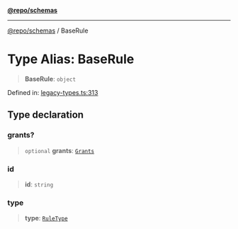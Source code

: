[**@repo/schemas**](../README.md)

***

[@repo/schemas](../globals.md) / BaseRule

# Type Alias: BaseRule

> **BaseRule**: `object`

Defined in: [legacy-types.ts:313](https://github.com/alexqguo/drinking-board-game-v3/blob/6219b44c05bf1b55de4a76da31192aa5179671e8/packages/schemas/src/legacy-types.ts#L313)

## Type declaration

### grants?

> `optional` **grants**: [`Grants`](Grants.md)

### id

> **id**: `string`

### type

> **type**: [`RuleType`](../enumerations/RuleType.md)
